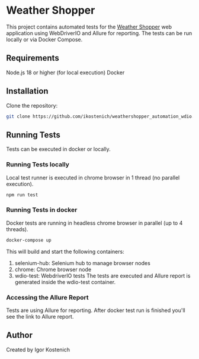 # Weather Shopper

This project contains automated tests for the [Weather Shopper](https://weathershopper.pythonanywhere.com/) web application using WebDriverIO and Allure for reporting. The tests can be run locally or via Docker Compose.

## Requirements
Node.js 18 or higher (for local execution)
Docker

## Installation
Clone the repository:

```bash
git clone https://github.com/ikostenich/weathershopper_automation_wdio.git
```

## Running Tests
Tests can be executed in docker or locally. 

### Running Tests locally 
Local test runner is executed in chrome browser in 1 thread (no parallel execution).

```bash
npm run test
```

### Running Tests in docker 
Docker tests are running in headless chrome browser in parallel (up to 4 threads).

```bash
docker-compose up
```

This will build and start the following containers:

1. selenium-hub: Selenium hub to manage browser nodes
2. chrome: Chrome browser node
3. wdio-test: WebdriverIO tests
The tests are executed and Allure report is generated inside the wdio-test container.

### Accessing the Allure Report
Tests are using Allure for reporting. After docker test run is finished you'll see the link to Allure report.


## Author
Created by Igor Kostenich
